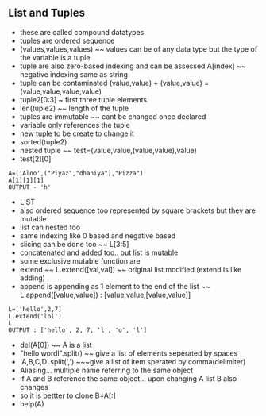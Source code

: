 ## List and Tuples
- these are called compound datatypes
- tuples are ordered sequence
- (values,values,values) ~~ values can be of any data type but the type of the variable is a tuple
- tuple are also zero-based indexing and can be assessed A[index] ~~ negative indexing same as string
- tuple can be contaminated (value,value) + (value,value) = (value,value,value,value)
- tuple2[0:3] ~ first three tuple elements
- len(tuple2) ~~ length of the tuple
- tuples are immutable ~~ cant be changed once declared
- variable only references the tuple
- new tuple to be create to change it
- sorted(tuple2)
- nested tuple ~~ test=(value,value,(value,value),value)
- test[2][0]
```
A=('Aloo',("Piyaz","dhaniya"),"Pizza")
A[1][1][1]
OUTPUT - 'h'
```
- LIST
- also ordered sequence too represented by square brackets but they are mutable
- list can nested too
- same indexing like 0 based and negative based
- slicing can be done too ~~ L[3:5]
- concatenated and added too.. but list is mutable
- some exclusive mutable function are
- extend ~~ L.extend([val,val])   ~~ original list modified (extend is like adding)
- append is appending as 1 element to the end of the list ~~ L.append([value,value]) : [value,value,[value,value]]
```
L=['hello',2,7]
L.extend('lol')
L
OUTPUT : ['hello', 2, 7, 'l', 'o', 'l']
```
- del(A[0]) ~~ A is a list
- "hello wordl".split()  ~~ give a list of elements seperated by spaces
- 'A,B,C,D'.split(',') ~~~give a list of item sperated by comma(delimiter)
- Aliasing... multiple name referring to the same object
- if A and B reference the same object... upon changing A list B also changes
- so it is bettter to clone B=A[:]
- help(A)







